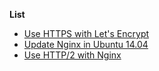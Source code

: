 __List__
- [Use HTTPS with Let's Encrypt](https://github.com/wonism/TIL/tree/master/back-end/nginx/lets-encrypt-example)
- [Update Nginx in Ubuntu 14.04](https://github.com/wonism/TIL/tree/master/back-end/nginx/update-nginx)
- [Use HTTP/2 with Nginx](https://github.com/wonism/TIL/tree/master/back-end/nginx/http2)
